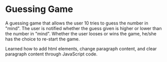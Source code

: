 # Guessing Game
A guessing game that allows the user 10 tries to guess the number in "mind". The user is notified whether the guess given is higher or lower than the number in "mind". Whether the user looses or wins the game, he/she has the choice to re-start the game.

Learned how to add html elements, change paragraph content, and clear paragraph content through JavaScript code.